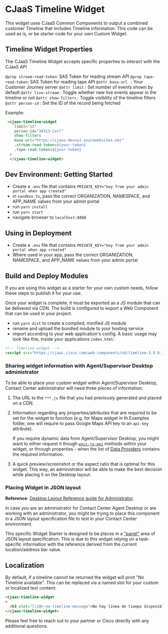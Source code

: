 # CJaaS Timeline Widget

This widget uses CJaaS Common Components to output a combined customer Timeline that includes Timeline information. This code can be used as is, or be starter code for your own Custom Widget.

## Timeline Widget Properties

The CJaaS Timeline Widget accepts specific properties to interact with the CJaaS API

`@prop stream-read-token`: SAS Token for reading stream API
`@prop tape-read-token`: SAS Token for reading tape API
`@attr base-url ` : Your Customer Journey server
`@attr limit` : Set number of events shown by default
`@attr live-stream` : Toggle whether new live events appear in the timeline or not
`@attr show-filters` : Toggle visibility of the timeline filters
`@attr person-id` : Set the ID of the record being fetched

Example:
```html
 <cjaas-timeline-widget
    limit="15"
    person-id="30313-Carl"
    show-filters
    base-url="https://cjaas-devus2.azurewebsites.net"
    .stream-read-token=${your-token}
    .tape-read-token=${your-token}
  >
  </cjaas-timeline-widget>
```

## Dev Environment: Getting Started
- Create a `.env` file that contains `PRIVATE_KEY="key from your admin portal when app created"`
- in `sandbox.ts`, pass the correct ORGANIZATION, NAMESPACE, and APP_NAME values from your admin portal
- run `yarn install`
- run `yarn start`
- navigate browser to `localhost:8888`

## Using in Deployment
- Create a `.env` file that contains `PRIVATE_KEY="key from your admin portal when app created"`
- Where used in your app, pass the correct ORGANIZATION, NAMESPACE, and APP_NAME values from your admin portal

## Build and Deploy Modules
If you are using this widget as a starter for your own custom needs, follow these steps to publish it for your use.

Once your widget is complete, it must be exported as a JS module that can be delivered via CDN. The build is configured to export a Web Component that can be used in your project.
- run `yarn dist` to create a compiled, minified JS module
- rename and upload the bundled module to your hosting service
- import according to your web application's config.
A basic usage may look like this, inside your applications `index.html`:
```html
<!-- Timeline widget -->
<script src="https://cjaas.cisco.com/web-components/v6/timeline-3.0.0.js"></script>
```

### Sharing widget information with Agent/Supervisor Desktop administrator

To be able to place your custom widget within Agent/Supervisor Desktop, Contact Center administrator will need three pieces of information:

1. The URL to the `***.js` file that you had previously generated and placed on a CDN.
2. Information regarding any properties/attributes that are required to be set for the widget to function (e.g. for Maps widget in th Examples folder, one will require to pass Google Maps API key to an `api-key` attribute).

   If you require dynamic data from Agent/Supervisor Desktop, you might want to either request it though [`wxcc-js-api`](https://apim-dev-portal.appstaging.ciscoccservice.com/documentation/guides/desktop#javascript-api) methods within your widget, or through properties - when the list of [Data Providers](https://apim-dev-portal.appstaging.ciscoccservice.com/documentation/guides/desktop#data-provider%E2%80%94widget-properties-and-attributes) contains the required information.

3. A quick preview/screenshot or the aspect ratio that is optimal for this widget. This way, an administrator will be able to make the best decision while placing it on the Desktop layout.

### Placing Widget in JSON layout

**Reference**: [Desktop Layout Reference guide for Administrator](https://www.cisco.com/c/en/us/td/docs/voice_ip_comm/cust_contact/contact_center/CJP/SetupandAdministrationGuide_2/b_mp-release-2/b_cc-release-2_chapter_011.html#topic_8230815F4023699032326F948C3F1495).

In case you are an administrator for Contact Center Agent Desktop or are working with an administrator, you might be trying to place this component in a JSON layout specification file to test in your Contact Center environment.

This specific Widget Starter is designed to be places in a ["panel"](https://www.cisco.com/c/en/us/td/docs/voice_ip_comm/cust_contact/contact_center/CJP/SetupandAdministrationGuide_2/b_mp-release-2/b_cc-release-2_chapter_011.html#topic_BF0EBDF65DCB0A552164D6306657C892__AuxPane) area of JSON layout specification. This is due to this widget relying on a task-specific information with the reference derived from the current location/address bar value.

## Localization

By default, if a timeline cannot be returned the widget will print "No Timeline available". This can be replaced via a named slot for your custom or localized text content:

```html
<cjaas-timeline-widget
>
  <h3 slot="ll10n-no-timeline-message">No hay línea de tiempo disponible</h3>
</cjaas-timeline-widget>
```

Please feel free to reach out to your partner or Cisco directly with any additional questions.
